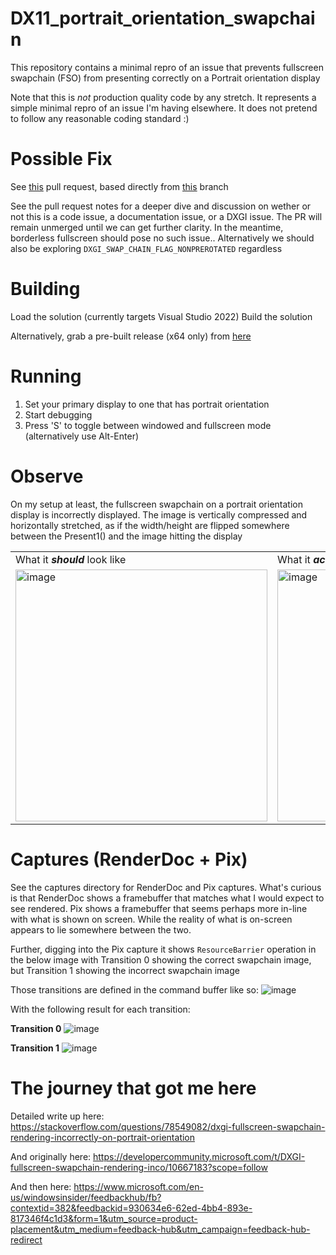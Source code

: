 # DX11_portrait_orientation_swapchain
This repository contains a minimal repro of an issue that prevents fullscreen swapchain (FSO) from presenting correctly on a Portrait orientation display

Note that this is *not* production quality code by any stretch.
It represents a simple minimal repro of an issue I'm having elsewhere. It does not pretend to follow any reasonable coding standard :)

# Possible Fix
See <a href="https://github.com/tim-rex/DX11_portrait_orientation_swapchain/pull/1">this</a> pull request, based directly from <a href="https://github.com/tim-rex/DX11_portrait_orientation_swapchain/tree/portrait_fullscreen_scaling_possible_fix">this</a> branch

See the pull request notes for a deeper dive and discussion on wether or not this is a code issue, a documentation issue, or a DXGI issue.
The PR will remain unmerged until we can get further clarity. In the meantime, borderless fullscreen should pose no such issue.. Alternatively we should also be exploring `DXGI_SWAP_CHAIN_FLAG_NONPREROTATED` regardless


# Building
Load the solution (currently targets Visual Studio 2022)
Build the solution

Alternatively, grab a pre-built release (x64 only) from <a href="https://github.com/tim-rex/DX11_portrait_orientation_swapchain/releases">here</a>



# Running
1. Set your primary display to one that has portrait orientation
2. Start debugging
3. Press 'S' to toggle between windowed and fullscreen mode (alternatively use Alt-Enter)

# Observe
On my setup at least, the fullscreen swapchain on a portrait orientation display is incorrectly displayed.
The image is vertically compressed and horizontally stretched, as if the width/height are flipped somewhere between the Present1() and the image hitting the display

<table>
  <tr>
    <td>What it <b><i>should</i></b> look like</td>
    <td>What it <b><i>actually</i></b> looks like (on my setup)</td>
  </tr>
  <tr>
    <td><img width="403" alt="image" src="https://github.com/tim-rex/DX11_portrait_orientation_swapchain/assets/19639392/d511948f-80ed-44b7-81a3-83ebdfa46e4f"></td>
    <td><img width="403" alt="image" src="https://github.com/tim-rex/DX11_portrait_orientation_swapchain/assets/19639392/c98f56e1-1471-42ab-91bd-89a02e4bdfa3"></td>
  </tr>
</table>



# Captures (RenderDoc + Pix)
See the captures directory for RenderDoc and Pix captures.
What's curious is that RenderDoc shows a framebuffer that matches what I would expect to see rendered.
Pix shows a framebuffer that seems perhaps more in-line with what is shown on screen.
While the reality of what is on-screen appears to lie somewhere between the two.

Further, digging into the Pix capture it shows `ResourceBarrier` operation in the below image with Transition 0 showing the correct swapchain image, but Transition 1 showing the incorrect swapchain image

Those transitions are defined in the command buffer like so:
![image](https://github.com/tim-rex/DX11_portrait_orientation_swapchain/assets/19639392/cdc3d486-d179-4aad-a6b8-bfa53e4433e7)

With the following result for each transition:

**Transition 0**
![image](https://github.com/tim-rex/DX11_portrait_orientation_swapchain/assets/19639392/5bfd7589-d830-40ff-a26b-80c3561b055a)

**Transition 1**
![image](https://github.com/tim-rex/DX11_portrait_orientation_swapchain/assets/19639392/b549dfaf-c257-46bc-9856-ec417ddca381)



# The journey that got me here

Detailed write up here:
https://stackoverflow.com/questions/78549082/dxgi-fullscreen-swapchain-rendering-incorrectly-on-portrait-orientation

And originally here:
https://developercommunity.microsoft.com/t/DXGI-fullscreen-swapchain-rendering-inco/10667183?scope=follow

And then here:
https://www.microsoft.com/en-us/windowsinsider/feedbackhub/fb?contextid=382&feedbackid=930634e6-62ed-4bb4-893e-817346f4c1d3&form=1&utm_source=product-placement&utm_medium=feedback-hub&utm_campaign=feedback-hub-redirect

